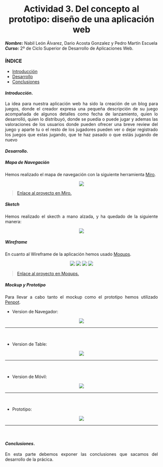 <div align="justify">
<center>

# Actividad 3. Del concepto al prototipo: diseño de una aplicación web


</center>

***Nombre:*** Nabil León Álvarez, Dario Acosta Gonzalez y Pedro Martín Escuela 
<br>
***Curso:*** 2º de Ciclo Superior de Desarrollo de Aplicaciones Web.

### ÍNDICE

+ [Introducción](#id1)
+ [Desarrollo](#id2)
+ [Conclusiones](#id3)


#### ***Introducción***. <a name="id1"></a>

La idea para nuestra aplicación web ha sido la creación de un blog para juegos, donde el creador expresa una pequeña descripción de su juego acompañada de algunos detalles como fecha de lanzamiento, quien lo desarrolló, quien lo distribuyó, donde se puedia o puede jugar y ademas las valoraciones de los usuarios donde pueden ofrecer una breve review del juego y aparte tu o el resto de los jugadores pueden ver o dejar registrado los juegos que estas jugando, que te haz pasado o que estás jugando de nuevo

#### ***Desarrollo***. <a name="id2"></a>

##### Mapa de Navegación
Hemos realizado el mapa de navegación con la siguiente herramienta [Miro](miro.com).

<div align="center"><img src="./img/DOR-mapa-nav.jpg"></div>

> [Enlace al proyecto en Miro.](https://miro.com/welcomeonboard/OWEvV2JHUXF5bFlTekl0MGxaVWdPclpRZlh2enhHZEg1cjVsdHJCTnhBbFo2U2x2Qjh1VXFZOXlvaW9GRlQ3anl2RXlFUytZOUxTNVowSGJVNmlHekwxZjdkR2E2WnhWZmpPR3dTSDQ3VEdjOWlFL1NLMmdxeGxPR1lyNG9kRVVhWWluRVAxeXRuUUgwWDl3Mk1qRGVRPT0hdjE=?share_link_id=344454388427)

##### Sketch
Hemos realizado el skecth a mano alzada, y ha quedado de la siguiente manera:

<div align="center"><img src="./img/DOR-sketch.PNG"></div>


##### Wireframe
En cuanto al Wireframe de la aplicación hemos usado [Moqups](moqups.com/es).

<div align="center">
    <img src="./img/DOR-wf-1.png">
    <img src="./img/DOR-wf-2.png">
    <img src="./img/DOR-wf-3.png">
    <img src="./img/DOR-wf-4.png">
</div>

> [Enlace al proyecto en Moqups.]()


##### Mockup y Prototipo

Para llevar a cabo tanto el mockup como el prototipo hemos utilizado [Penpot](https://penpot.app/).

- Version de Navegador:

<div align="center"><img src="./img"></div>

***

<br>

- Version de Table:

<div align="center"><img src="./img"></div>

***

<br>

- Version de Móvil:

<div align="center"><img src="./img"></div>

***

<br>

- Prototipo:

<div align="center"><img src="./img/DOR-prototipo.png"></div>

***

<br>


#### ***Conclusiones***. <a name="id3"></a>

En esta parte debemos exponer las conclusiones que sacamos del desarrollo de la prácica.
</div>
